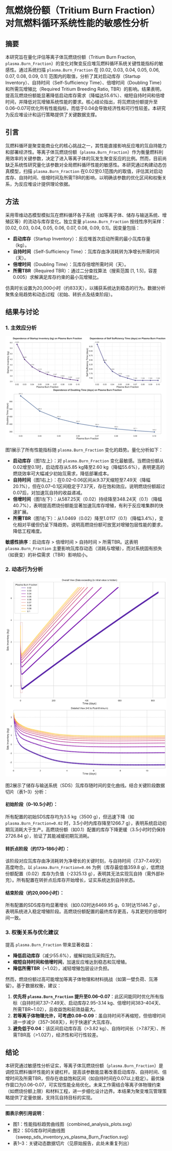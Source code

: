 # 氚燃烧份额（Tritium Burn Fraction）对氚燃料循环系统性能的敏感性分析

## 摘要

本研究旨在量化评估等离子体氚燃烧份额（Tritium Burn Fraction, `plasma.Burn_Fraction`）的变化对聚变反应堆氚燃料循环系统关键性能指标的敏感性。通过系统扫描 `plasma.Burn_Fraction` 在 [0.02, 0.03, 0.04, 0.05, 0.06, 0.07, 0.08, 0.09, 0.1] 范围内的取值，分析了其对启动库存（Startup Inventory）、自持时间（Self-Sufficiency Time）、倍增时间（Doubling Time）和所需氚增殖比（Required Tritium Breeding Ratio, TBR）的影响。结果表明，提高氚燃烧份额能显著降低启动库存需求（降幅达55.6%）、缩短自持时间和倍增时间，并降低对氚增殖系统性能的要求。核心结论指出，将氚燃烧份额提升至0.06–0.07可优化所有性能指标，而低于0.04会导致经济性和可行性较差。本研究为反应堆设计和运行策略提供了关键数据支撑。

## 引言

氚燃料循环是聚变能商业化的核心挑战之一，其性能直接影响反应堆的氚自持能力和部署经济性。等离子体氚燃烧份额（`plasma.Burn_Fraction`）作为衡量燃料利用效率的关键参数，决定了进入等离子体的氚发生聚变反应的比例。然而，目前尚缺乏系统性研究量化该参数对全局燃料循环性能的敏感性。本研究通过构建动态仿真模型，扫描 `plasma.Burn_Fraction` 在0.02至0.1范围内的取值，评估其对启动库存、自持时间、倍增时间及所需TBR的影响，以明确该参数的优化区间和权衡关系，为反应堆设计提供理论依据。

## 方法

采用零维动态模型模拟氚在燃料循环各子系统（如等离子体、储存与输送系统、增殖区等）的流动与库存变化。独立变量 `plasma.Burn_Fraction` 按线性序列采样：[0.02, 0.03, 0.04, 0.05, 0.06, 0.07, 0.08, 0.09, 0.1]。因变量包括：
- **启动库存**（Startup Inventory）：反应堆首次启动所需的最小氚库存量（kg）。
- **自持时间**（Self-Sufficiency Time）：氚库存由净消耗转为净增长所需时间（天）。
- **倍增时间**（Doubling Time）：氚库存倍增所需时间（天）。
- **所需TBR**（Required TBR）：通过二分查找算法（搜索范围 [1, 1.5]，容差 0.005）求解满足库存约束的最小氚增殖比。

仿真时长设置为20,000小时（约833天），以捕获系统达到稳态的行为。数据分析聚焦全局趋势和动态过程（初始、转折点及结束阶段）。

## 结果与讨论

### 1. 主效应分析

![性能指标趋势曲线图](combined_analysis_plots.svg)

图1展示了所有性能指标随 `plasma.Burn_Fraction` 变化的趋势。量化分析如下：

- **启动库存**（图1左上）：对 `plasma.Burn_Fraction` 变化最敏感。当燃烧份额从0.02增至0.1时，启动库存从5.85 kg降至2.60 kg（降幅55.6%），表明更高的燃烧效率可大幅减少初始氚需求，降低部署成本。
- **自持时间**（图1右上）：在0.02–0.06区间从9.37天缩短至7.49天（降幅20.1%），但在0.07–0.1区间稳定于7.37天，存在饱和效应。说明燃烧份额超过0.07后，对加速氚自持的收益递减。
- **倍增时间**（图1左下）：从587.25天（0.02）持续降至348.24天（0.1）（降幅40.7%），表明提高燃烧份额能显著加速氚库存增殖，有利于反应堆集群的快速扩展。
- **所需TBR**（图1右下）：从1.0469（0.02）降至1.0117（0.1）（降幅3.4%），变化相对平缓但仍呈下降趋势。说明高燃烧份额可放宽对增殖包层性能的要求，降低工程难度。

**敏感性排序**：启动库存 > 倍增时间 > 自持时间 > 所需TBR。这表明 `plasma.Burn_Fraction` 主要影响氚库存动态（消耗与增殖），而对系统固有损失（如衰变）的补偿需求（TBR）影响较小。

### 2. 动态行为分析

![SDS Inventory 的时间曲线图](sweep_sds_inventory_vs_plasma_Burn_Fraction.svg)

图2展示了储存与输送系统（SDS）氚库存随时间的变化曲线。结合关键阶段数据切片（表1–3）分析：

#### 初始阶段（0–10.5小时）：
所有配置的初始SDS库存均为3.5 kg（3500 g），但迅速下降（如 `plasma.Burn_Fraction=0.02` 时，3.5小时内库存降至1266.7 g），表明系统启动初期氚消耗大于生产。高燃烧份额（如0.1）配置的库存下降更缓（3.5小时时仍保持2726.84 g），验证了其能减缓初期氚消耗。

#### 转折点阶段（约173–186小时）：
该阶段对应氚库存由净消耗转为净增长的关键时刻，与自持时间（7.37–7.49天）高度吻合。以 `plasma.Burn_Fraction=0.06` 为例（库存最低值359.8 g），低燃烧份额配置（0.02）库存为负值（-2325.13 g），表明其无法实现氚自持（需外部补充）。所有配置在转折点后库存开始增长，证实系统达到自持状态。

#### 结束阶段（约20,000小时）：
所有配置的SDS库存均显著增长（如0.02时达6469.95 g，0.1时达15146.7 g），表明系统进入稳定增殖阶段。高燃烧份额配置的最终库存更高，与其更短的倍增时间一致。

### 3. 权衡关系与优化建议

提高 `plasma.Burn_Fraction` 带来显著收益：
- **降低启动库存**（减少55.6%），缓解初始氚采购压力。
- **缩短自持时间和倍增时间**，加速反应堆达到稳态和氚增殖。
- **降低所需TBR**（~1.02），减轻增殖包层设计负担。

然而，燃烧份额过高可能增加等离子体物理和材料挑战（如第一壁负荷、氚滞留）。基于数据权衡，建议：
1. **优先将 `plasma.Burn_Fraction` 提升至0.06–0.07**：此区间能同时优化所有指标（自持时间7.37–7.49天、启动库存2.95–3.14 kg、倍增时间383–404天、所需TBR~1.02），且收益饱和前效益最大。
2. **若等离子体物理允许，可考虑0.08–0.09**：虽自持时间不再缩短，但倍增时间进一步减少（357–368天），利于快速扩大氚库存。
3. **避免低于0.04**：该区间启动库存高（>3.82 kg）、自持时间长（>7.87天）、所需TBR高（>1.027），经济性和可行性较差。

## 结论

本研究通过敏感性分析证实，等离子体氚燃烧份额（`plasma.Burn_Fraction`）是调控氚燃料循环性能的关键杠杆。提高该参数能显著改善启动库存、自持时间、倍增时间及所需TBR，但存在收益饱和区间（如自持时间在0.07以上稳定）。最优操作窗口为0.06–0.07，可实现性能全局优化。未来工作需结合等离子体物理约束（如燃烧份额上限）和材料工程，进一步细化设计边界。本结果为聚变堆氚管理策略提供了定量依据，支持氚自持目标的实现。

---

**图表示例引用说明**：
- 图1：性能指标趋势曲线图（combined_analysis_plots.svg）
- 图2：SDS库存时间曲线图（sweep_sds_inventory_vs_plasma_Burn_Fraction.svg）
- 表1–3：关键动态数据切片（见原始报告，此处未重复列出）
